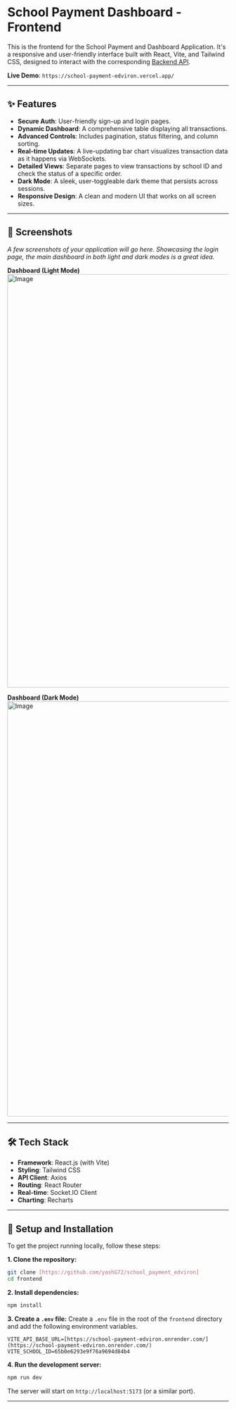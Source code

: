 # School Payment Dashboard - Frontend

This is the frontend for the School Payment and Dashboard Application. It's a responsive and user-friendly interface built with React, Vite, and Tailwind CSS, designed to interact with the corresponding [Backend API](https://school-payment-edviron.onrender.com/).

**Live Demo**: `https://school-payment-edviron.vercel.app/`

---

## ✨ Features

-   **Secure Auth**: User-friendly sign-up and login pages.
-   **Dynamic Dashboard**: A comprehensive table displaying all transactions.
-   **Advanced Controls**: Includes pagination, status filtering, and column sorting.
-   **Real-time Updates**: A live-updating bar chart visualizes transaction data as it happens via WebSockets.
-   **Detailed Views**: Separate pages to view transactions by school ID and check the status of a specific order.
-   **Dark Mode**: A sleek, user-toggleable dark theme that persists across sessions.
-   **Responsive Design**: A clean and modern UI that works on all screen sizes.

---

## 📸 Screenshots

*A few screenshots of your application will go here. Showcasing the login page, the main dashboard in both light and dark modes is a great idea.*

**Dashboard (Light Mode)**
<img width="1919" height="939" alt="Image" src="https://github.com/user-attachments/assets/b2427874-d7f2-425e-9d15-e520c16b46d3" />


**Dashboard (Dark Mode)**
<img width="1913" height="943" alt="Image" src="https://github.com/user-attachments/assets/57ad8366-9519-4dfa-b327-d12cc788cbe5" />


---

## 🛠️ Tech Stack

-   **Framework**: React.js (with Vite)
-   **Styling**: Tailwind CSS
-   **API Client**: Axios
-   **Routing**: React Router
-   **Real-time**: Socket.IO Client
-   **Charting**: Recharts

---

## 🚀 Setup and Installation

To get the project running locally, follow these steps:

**1. Clone the repository:**
```bash
git clone [https://github.com/yashG72/school_payment_edviron]
cd frontend
```

**2. Install dependencies:**
```bash
npm install
```

**3. Create a `.env` file:**
Create a `.env` file in the root of the `frontend` directory and add the following environment variables.

```env
VITE_API_BASE_URL=[https://school-payment-edviron.onrender.com/](https://school-payment-edviron.onrender.com/)
VITE_SCHOOL_ID=65b0e6293e9f76a9694d84b4
```

**4. Run the development server:**
```bash
npm run dev
```
The server will start on `http://localhost:5173` (or a similar port).

---

